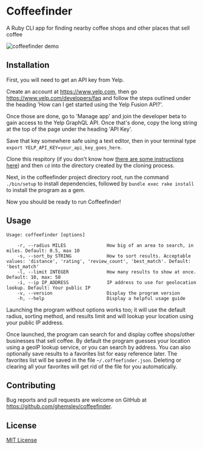 # Coffeefinder

A Ruby CLI app for finding nearby coffee shops and other places that sell coffee

![coffeefinder demo](./coffeefinder.gif)

## Installation

First, you will need to get an API key from Yelp. 

Create an account at https://www.yelp.com, then go https://www.yelp.com/developers/faq and follow the steps outlined under the heading 'How can I get started using the Yelp Fusion API?'. 

Once those are done, go to 'Manage app' and join the developer beta to gain access to the Yelp GraphQL API. Once that's done, copy the long string at the top of the page under the heading 'API Key'. 

Save that key somewhere safe using a text editor, then in your terminal type `export YELP_API_KEY=your_api_key_goes_here`.

Clone this respitory (if you don't know how [there are some instructions here](https://docs.github.com/en/free-pro-team@latest/github/creating-cloning-and-archiving-repositories/cloning-a-repository)) and then `cd` into the directory created by the cloning process.

Next, in the coffeefinder project directory root, run the command `./bin/setup` to install dependencies, followed by `bundle exec rake install` to install the program as a gem.

Now you should be ready to run Coffeefinder!

## Usage

```
Usage: coffeefinder [options]

    -r, --radius MILES               How big of an area to search, in miles. Default: 0.5, max 10
    -s, --sort_by STRING             How to sort results. Acceptable values: 'distance', 'rating', 'review_count', 'best_match'. Default: 'best_match'
    -l, --limit INTEGER              How many results to show at once. Default: 10, max: 50
    -i, --ip IP_ADDRESS              IP address to use for geolocation lookup. Default: Your public IP
    -v, --version                    Display the program version
    -h, --help                       Display a helpful usage guide
```

Launching the program without options works too; it will use the default radius, sorting method, and results limit and will lookup your location using your public IP address.

Once launched, the program can search for and display coffee shops/other businesses that sell coffee. By default the program guesses your location using a geoIP lookup service, or you can search by address. You can also optionally save results to a favorites list for easy reference later. The favorites list will be saved in the file `~/.coffeefinder.json`. Deleting or clearing all your favorites will get rid of the file for you automatically.

## Contributing

Bug reports and pull requests are welcome on GitHub at https://github.com/ghemsley/coffeefinder.

## License

[MIT License](./LICENSE)
